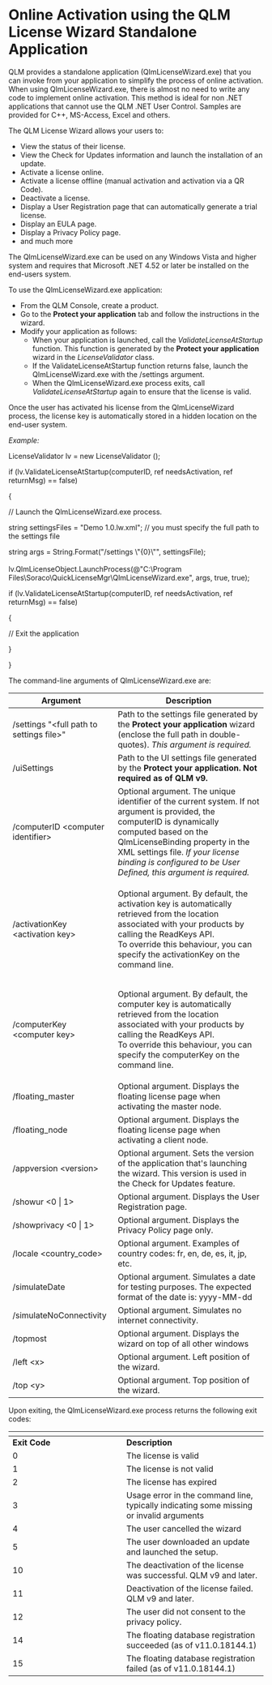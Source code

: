# Online Activation using the QLM License Wizard Standalone Application

QLM provides a standalone application (QlmLicenseWizard.exe) that you can invoke from your application to simplify the process of online activation. When using QlmLicenseWizard.exe, there is almost no need to write any code to implement online activation. This method is ideal for non .NET applications that cannot use the QLM .NET User Control. Samples are provided for C++, MS-Access, Excel and others.

The QLM License Wizard allows your users to:

* View the status of their license.
* View the Check for Updates information and launch the installation of an update.
* Activate a license online.
* Activate a license offline (manual activation and activation via a QR Code).
* Deactivate a license.
* Display a User Registration page that can automatically generate a trial license.
* Display an EULA page.
* Display a Privacy Policy page.
* and much more

The QlmLicenseWizard.exe can be used on any Windows Vista and higher system and requires that Microsoft .NET 4.52 or later be installed on the end-users system.

To use the QlmLicenseWizard.exe application:

* From the QLM Console, create a product.
* Go to the **Protect your application** tab and follow the instructions in the wizard.
* Modify your application as follows:
  * When your application is launched, call the _ValidateLicenseAtStartup_ function. This function is generated by the **Protect your application** wizard in the _LicenseValidator_ class.
  * If the ValidateLicenseAtStartup function returns false, launch the QlmLicenseWizard.exe with the /settings argument.
  * When the QlmLicenseWizard.exe process exits, call _ValidateLicenseAtStartup_ again to ensure that the license is valid.

Once the user has activated his license from the QlmLicenseWizard process, the license key is automatically stored in a hidden location on the end-user system.

_Example:_

LicenseValidator lv = new LicenseValidator ();

if (lv.ValidateLicenseAtStartup(computerID, ref needsActivation, ref returnMsg) == false)

{

&#x20;   // Launch the QlmLicenseWizard.exe process.

&#x20;  string settingsFiles = "Demo 1.0.lw.xml"; // you must specify the full path to the settings file

&#x20;  string args = String.Format("/settings \\"{0}\\"", settingsFile);\
\
&#x20;   lv.QlmLicenseObject.LaunchProcess(@"C:\Program Files\Soraco\QuickLicenseMgr\QlmLicenseWizard.exe", args, true, true);

&#x20;   if (lv.ValidateLicenseAtStartup(computerID, ref needsActivation, ref returnMsg) == false)

&#x20;   {

&#x20;       // Exit the application

&#x20;   }

}

The command-line arguments of QlmLicenseWizard.exe are:

&#x20;

| **Argument**                              | **Description**                                                                                                                                                                                                                                                                              |
| ----------------------------------------- | -------------------------------------------------------------------------------------------------------------------------------------------------------------------------------------------------------------------------------------------------------------------------------------------- |
| /settings "\<full path to settings file>" | Path to the settings file generated by the **Protect your application** wizard (enclose the full path in double-quotes). _This argument is required._                                                                                                                                        |
| /uiSettings                               | Path to the UI settings file generated by the **Protect your application. Not required as of QLM v9.**                                                                                                                                                                                       |
| /computerID \<computer identifier>        | Optional argument. The unique identifier of the current system. If not argument is provided, the computerID is dynamically computed based on the QlmLicenseBinding property in the XML settings file. _If your license binding is configured to be User Defined, this argument is required._ |
| /activationKey \<activation key>          | <p>Optional argument. By default, the activation key is automatically retrieved from the location associated with your products by calling the ReadKeys API.<br>To override this behaviour, you can specify the activationKey on the command line.</p>                                       |
| /computerKey \<computer key>              | <p>Optional argument. By default, the computer key is automatically retrieved from the location associated with your products by calling the ReadKeys API.<br>To override this behaviour, you can specify the computerKey on the command line.</p>                                           |
| /floating\_master                         | Optional argument. Displays the floating license page when activating the master node.                                                                                                                                                                                                       |
| /floating\_node                           | Optional argument. Displays the floating license page when activating a client node.                                                                                                                                                                                                         |
| /appversion \<version>                    | Optional argument. Sets the version of the application that's launching the wizard. This version is used in the Check for Updates feature.                                                                                                                                                   |
| /showur <0 \| 1>                          | Optional argument. Displays the User Registration page.                                                                                                                                                                                                                                      |
| /showprivacy <0 \| 1>                     | Optional argument. Displays the Privacy Policy page only.                                                                                                                                                                                                                                    |
| /locale \<country\_code>                  | Optional argument. Examples of country codes: fr, en, de, es, it, jp, etc.                                                                                                                                                                                                                   |
| /simulateDate                             | Optional argument. Simulates a date for testing purposes. The expected format of the date is: yyyy-MM-dd                                                                                                                                                                                     |
| /simulateNoConnectivity                   | Optional argument. Simulates no internet connectivity.                                                                                                                                                                                                                                       |
| /topmost                                  | Optional argument. Displays the wizard on top of all other windows                                                                                                                                                                                                                           |
| /left \<x>                                | Optional argument. Left position of the wizard.                                                                                                                                                                                                                                              |
| /top \<y>                                 | Optional argument. Top position of the wizard.                                                                                                                                                                                                                                               |

&#x20;

Upon exiting, the QlmLicenseWizard.exe process returns the following exit codes:

&#x20;

<table data-header-hidden><thead><tr><th width="209"></th><th></th></tr></thead><tbody><tr><td><strong>Exit Code</strong></td><td><strong>Description</strong></td></tr><tr><td> 0</td><td>The license is valid</td></tr><tr><td> 1</td><td>The license is not valid</td></tr><tr><td> 2</td><td>The license has expired</td></tr><tr><td> 3</td><td>Usage error in the command line, typically indicating some missing or invalid arguments</td></tr><tr><td> 4</td><td>The user cancelled the wizard</td></tr><tr><td> 5</td><td>The user downloaded an update and launched the setup.</td></tr><tr><td>10</td><td>The deactivation of the license was successful. QLM v9 and later.</td></tr><tr><td>11</td><td>Deactivation of the license failed. QLM v9 and later.</td></tr><tr><td>12</td><td>The user did not consent to the privacy policy.</td></tr><tr><td>14</td><td>The floating database registration succeeded (as of v11.0.18144.1)</td></tr><tr><td>15</td><td>The floating database registration failed (as of v11.0.18144.1)</td></tr></tbody></table>
